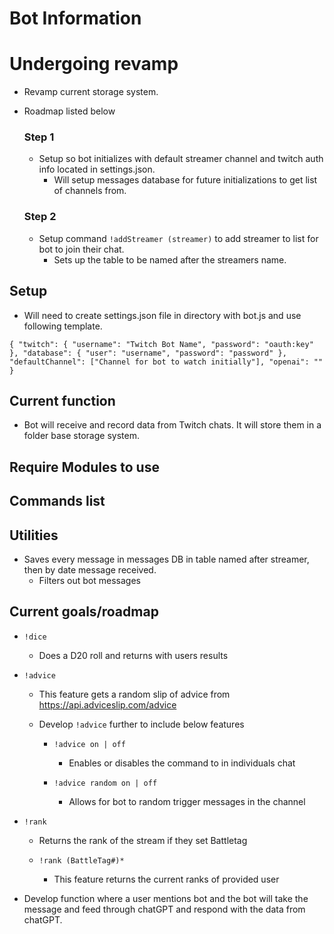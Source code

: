# Bot Information

# Undergoing revamp

- Revamp current storage system.
- Roadmap listed below

  ### Step 1

  - Setup so bot initializes with default streamer channel and twitch auth info located in settings.json.
    - Will setup messages database for future initializations to get list of channels from.

  ### Step 2

  - Setup command `!addStreamer (streamer)` to add streamer to list for bot to join their chat.
    - Sets up the table to be named after the streamers name.

## Setup

- Will need to create settings.json file in directory with bot.js and use following template.

`{
  "twitch": {
    "username": "Twitch Bot Name",
    "password": "oauth:key"
  },
  "database": {
    "user": "username",
    "password": "password"
  },
  "defaultChannel": ["Channel for bot to watch initially"],
  "openai": ""
}`

## Current function

- Bot will receive and record data from Twitch chats. It will store them in a folder base storage system.

## Require Modules to use

## Commands list

## Utilities

- Saves every message in messages DB in table named after streamer, then by date message received.
  - Filters out bot messages

## Current goals/roadmap

- `!dice`

  - Does a D20 roll and returns with users results

- `!advice`

  - This feature gets a random slip of advice from https://api.adviceslip.com/advice

  - Develop `!advice` further to include below features

    - `!advice on | off`

      - Enables or disables the command to in individuals chat

    - `!advice random on | off`

      - Allows for bot to random trigger messages in the channel

- `!rank`

  - Returns the rank of the stream if they set Battletag

  - `!rank (BattleTag#)*`

    - This feature returns the current ranks of provided user

- Develop function where a user mentions bot and the bot will take the message and feed through chatGPT and respond with the data from chatGPT.
